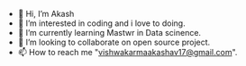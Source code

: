 - 👋 Hi, I’m Akash
- 👀 I’m interested in coding and i love to doing.
- 🌱 I’m currently learning Mastwr in Data scinence.
- 💞️ I’m looking to collaborate on open source project.
- 📫 How to reach me "vishwakarmaakashav17@gmail.com".

<!---
TechWithAkash/TechWithAkash is a ✨ special ✨ repository because its `README.md` (this file) appears on your GitHub profile.
You can click the Preview link to take a look at your changes.
--->
